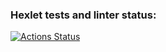 ### Hexlet tests and linter status:
[![Actions Status](https://github.com/sdemikhov/frontend-project-lvl1/workflows/hexlet-check/badge.svg)](https://github.com/sdemikhov/frontend-project-lvl1/actions)
